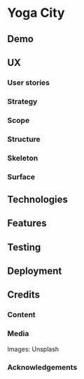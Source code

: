 # Yoga City

## Demo

## UX
### User stories
### Strategy
### Scope
### Structure
### Skeleton
### Surface

## Technologies

## Features

## Testing

## Deployment

## Credits
### Content
### Media
Images: Unsplash
### Acknowledgements

